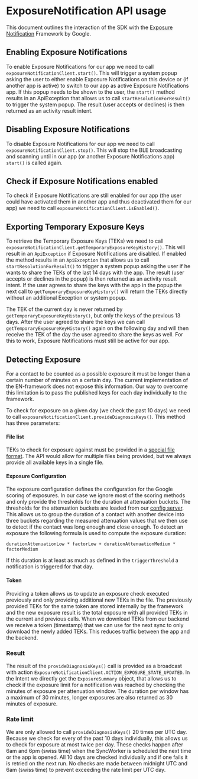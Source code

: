 # ExposureNotification API usage
This document outlines the interaction of the SDK with the [Exposure Notification](https://www.google.com/covid19/exposurenotifications/) Framework by Google.

## Enabling Exposure Notifications

To enable Exposure Notifications for our app we need to call `exposureNotificationClient.start()`. This will trigger a system popup asking the user to either enable Exposure Notifications on this device or (if another app is active) to switch to our app as active Exposure Notifications app. If this popup needs to be shown to the user, the `start()` method results in an ApiException that allows us to call `startResolutionForResult()` to trigger the system popup. The result (user accepts or declines) is then returned as an activity result intent.

## Disabling Exposure Notifications

To disable Exposure Notifications for our app we need to call `exposureNotificationClient.stop()`. This will stop the BLE broadcasting and scanning until in our app (or another Exposure Notifications app) `start()` is called again.

## Check if Exposure Notifications enabled

To check if Exposure Notifications are still enabled for our app (the user could have activated them in another app and thus deactivated them for our app) we need to call `exposureNotificationClient.isEnabled()`.

## Exporting Temporary Exposure Keys

To retrieve the Temporary Exposure Keys (TEKs) we need to call `exposureNotificationClient.getTemporaryExposureKeyHistory()`. This will result in an `ApiException` if Exposure Notifications are disabled. If enabled the method results in an `ApiException` that allows us to call `startResolutionForResult()` to trigger a system popup asking the user if he wants to share the TEKs of the last 14 days with the app. The result (user accepts or declines in the popup) is then returned as an activity result intent. If the user agrees to share the keys with the app in the popup the next call to `getTemporaryExposureKeyHistory()` will return the TEKs directly without an additional Exception or system popup.

The TEK of the current day is never returned by `getTemporaryExposureKeyHistory()`, but only the keys of the previous 13 days. After the user agreed to share the keys we can call `getTemporaryExposureKeyHistory()` again on the following day and will then receive the TEK of the day the user agreed to share the keys as well. For this to work, Exposure Notifications must still be active for our app.

## Detecting Exposure

For a contact to be counted as a possible exposure it must be longer than a certain number of minutes on a certain day. The current implementation of the EN-framework does not expose this information. Our way to overcome this limitation is to pass the published keys for each day individually to the framework.

To check for exposure on a given day (we check the past 10 days) we need to call `exposureNotificationClient.provideDiagnosisKeys()`. This method has three parameters:

#### File list
TEKs to check for exposure against must be provided in a [special file format](https://developers.google.com/android/exposure-notifications/exposure-key-file-format). The API would allow for multiple files being provided, but we always provide all available keys in a single file.

#### Exposure Configuration
The exposure configuration defines the configuration for the Google scoring of exposures. In our case we ignore most of the scoring methods and only provide the thresholds for the duration at attenuation buckets. The thresholds for the attenuation buckets are loaded from our [config server](https://github.com/DP-3T/dp3t-config-backend-ch/blob/master/dpppt-config-backend/src/main/java/org/dpppt/switzerland/backend/sdk/config/ws/model/GAENSDKConfig.java). This allows us to group the duration of a contact with another device into three buckets regarding the measured attenuation values that we then use to detect if the contact was long enough and close enough.
To detect an exposure the following formula is used to compute the exposure duration:
```
durationAttenuationLow * factorLow + durationAttenuationMedium * factorMedium
```
If this duration is at least as much as defined in the `triggerThreshold` a notification is triggered for that day.

#### Token
Providing a token allows us to update an exposure check executed previously and only providing additional new TEKs in the file. The previously provided TEKs for the same token are stored internally by the framework and the new exposure result is the total exposure with all provided TEKs in the current and previous calls. When we download TEKs from our backend we receive a token (timestamp) that we can use for the next sync to only download the newly added TEKs. This reduces traffic between the app and the backend.

### Result

The result of the `provideDiagnosisKeys()` call is provided as a broadcast with action `ExposureNotificationClient.ACTION_EXPOSURE_STATE_UPDATED`. In the Intent we directly get the `ExposureSummary` object, that allows us to check if the exposure limit for a notification was reached by checking the minutes of exposure per attenuation window. The duration per window has a maximum of 30 minutes, longer exposures are also returned as 30 minutes of exposure.

### Rate limit

We are only allowed to call `provideDiagnosisKeys()` 20 times per UTC day. Because we check for every of the past 10 days individually, this allows us to check for exposure at most twice per day. These checks happen after 6am and 6pm (swiss time) when the SyncWorker is scheduled the next time or the app is opened. All 10 days are checked individually and if one fails it is retried on the next run. No checks are made between midnight UTC and 6am (swiss time) to prevent exceeding the rate limit per UTC day.
